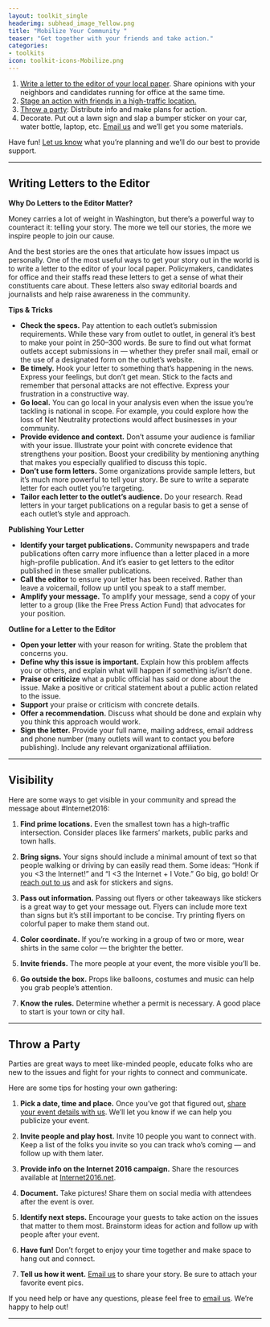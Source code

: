 ```yaml
---
layout: toolkit_single
headerimg: subhead_image_Yellow.png
title: "Mobilize Your Community "
teaser: "Get together with your friends and take action."
categories:
- toolkits
icon: toolkit-icons-Mobilize.png
---
```

 1. <a href="#LTE">Write a letter to the editor of your local paper</a>. Share opinions with your neighbors and candidates running for office at the same time.
 1. <a href="#visibility">Stage an action with friends in a high-traffic location.</a>
 1. <a href="#party">Throw a party</a>: Distribute info and make plans for action.
 1. Decorate. Put out a lawn sign and slap a bumper sticker on your car, water bottle, laptop, etc. <a href="mailto:info@freepress.net?subject=Internet 2016 materials inquiry">Email us</a> and we’ll get you some materials.

Have fun! <a href="mailto:info@freepress.net?subject=Internet 2016 planning support">Let us know</a> what you’re planning and we’ll do our best to provide support.

***

## <a name="LTE"></a>Writing Letters to the Editor

**Why Do Letters to the Editor Matter?**

Money carries a lot of weight in Washington, but there’s a powerful way to counteract it: telling your story. The more we tell our stories, the more we inspire people to join our cause.

And the best stories are the ones that articulate how issues impact us personally. One of the most useful ways to get your story out in the world is to write a letter to the editor of your local paper. Policymakers, candidates for office and their staffs read these letters to get a sense of what their constituents care about. These letters also sway editorial boards and journalists and help raise awareness in the community.

**Tips & Tricks**

* **Check the specs.** Pay attention to each outlet’s submission requirements. While these vary from outlet to outlet, in general it’s best to make your point in 250–300 words. Be sure to find out what format outlets accept submissions in — whether they prefer snail mail, email or the use of a designated form on the outlet’s website.
* **Be timely.** Hook your letter to something that’s happening in the news.
Express your feelings, but don’t get mean. Stick to the facts and remember that personal attacks are not effective. Express your frustration in a constructive way.
* **Go local.** You can go local in your analysis even when the issue you’re tackling is national in scope. For example, you could explore how the loss of Net Neutrality protections would affect businesses in your community.
* **Provide evidence and context.** Don’t assume your audience is familiar with your issue. Illustrate your point with concrete evidence that strengthens your position. Boost your credibility by mentioning anything that makes you especially qualified to discuss this topic.
* **Don’t use form letters.** Some organizations provide sample letters, but it’s much more powerful to tell your story. Be sure to write a separate letter for each outlet you’re targeting.
* **Tailor each letter to the outlet’s audience.** Do your research. Read letters in your target publications on a regular basis to get a sense of each outlet’s style and approach.

**Publishing Your Letter**

* **Identify your target publications.** Community newspapers and trade publications often carry more
influence than a letter placed in a more high-profile publication. And it’s easier to get letters to the editor published in these smaller publications.
* **Call the editor** to ensure your letter has been received. Rather than leave a voicemail, follow up until you speak to a staff member.
* **Amplify your message.** To amplify your message, send a copy of your letter to a group (like the Free Press Action Fund) that advocates for your position.

**Outline for a Letter to the Editor**

* **Open your letter** with your reason for writing. State the problem that concerns you.
* **Define why this issue is important.** Explain how this problem affects you or others, and explain what will happen if something is/isn’t done.
* **Praise or criticize** what a public official has said or done about the issue. Make a positive or critical statement about a public action related to the issue.
* **Support** your praise or criticism with concrete details.
* **Offer a recommendation.** Discuss what should be done and explain why you think this approach would work.
* **Sign the letter.** Provide your full name, mailing address, email address and phone number (many outlets will want to contact you before publishing). Include any relevant organizational affiliation.

***

## <a name="visibility"></a>Visibility

Here are some ways to get visible in your community and spread the message about #Internet2016:

 1. **Find prime locations.** Even the smallest town has a high-traffic intersection. Consider places like farmers’ markets, public parks and town halls.

 1. **Bring signs.** Your signs should include a minimal amount of text so that people walking or driving by can easily read them. Some ideas: “Honk if you <3 the Internet!” and “I <3 the Internet + I Vote.” Go big, go bold! Or <a href="mailto:info@freepress.net?subject=Internet 2016 event details">reach out to us</a> and ask for stickers and signs.

 1. **Pass out information.** Passing out flyers or other takeaways like stickers is a great way to get your message out. Flyers can include more text than signs but it’s still important to be concise. Try printing flyers on colorful paper to make them stand out.

 1. **Color coordinate.** If you’re working in a group of two or more, wear shirts in the same color — the brighter the better.

 1. **Invite friends.** The more people at your event, the more visible you’ll be.

 1. **Go outside the box.** Props like balloons, costumes and music can help you grab people’s attention.

 1. **Know the rules.** Determine whether a permit is necessary. A good place to start is your town or city hall.

***

## <a name="party"></a>Throw a Party

Parties are great ways to meet like-minded people, educate folks who are new to the issues and fight for your rights to connect and communicate.

Here are some tips for hosting your own gathering:

 1. **Pick a date, time and place.** Once you’ve got that figured out, <a href="mailto:info@freepress.net?subject=Internet 2016 event details">share your event details with us</a>. We’ll let you know if we can help you publicize your event.

 1. **Invite people and play host.** Invite 10 people you want to connect with. Keep a list of the folks you invite so you can track who’s coming — and follow up with them later.

 1. **Provide info on the Internet 2016 campaign.** Share the resources available at <a href="http://internet2016.net/">Internet2016.net</a>.

 1. **Document.** Take pictures! Share them on social media with attendees after the event is over.

 1. **Identify next steps.** Encourage your guests to take action on the issues that matter to them most. Brainstorm ideas for action and follow up with people after your event.

 1. **Have fun!** Don’t forget to enjoy your time together and make space to hang out and connect.

 1. **Tell us how it went.** <a href="mailto:info@freepress.net?subject=Internet 2016 event follow up">Email us</a> to share your story. Be sure to attach your favorite event pics.

If you need help or have any questions, please feel free to <a href="mailto:info@freepress.net?subject=Internet 2016 mobilize in your community inquiry">email us</a>. We’re happy to help out!

***
